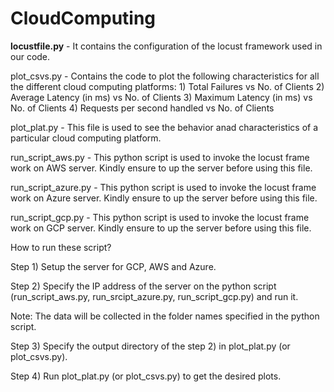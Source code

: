 # CloudComputing
<b>locustfile.py</b> - It contains the configuration of the locust framework used in our code.


plot_csvs.py - Contains the code to plot the following characteristics for all the different cloud computing platforms:
              1) Total Failures vs No. of Clients
              2) Average Latency (in ms) vs No. of Clients
              3) Maximum Latency (in ms) vs No. of Clients
              4) Requests per second handled vs No. of Clients
   
   
plot_plat.py - This file is used to see the behavior anad characteristics of a particular cloud computing platform.


run_script_aws.py - This python script is used to invoke the locust frame work on AWS server. Kindly ensure to up the server before using this file.


run_script_azure.py - This python script is used to invoke the locust frame work on Azure server. Kindly ensure to up the server before using this file.


run_script_gcp.py - This python script is used to invoke the locust frame work on GCP server. Kindly ensure to up the server before using this file.


How to run these script?

Step 1) Setup the server for GCP, AWS and Azure.

Step 2) Specify the IP address of the server on the python script (run_script_aws.py, run_srcipt_azure.py, run_script_gcp.py) and run it.

  Note: The data will be collected in the folder names specified in the python script.
  

Step 3) Specify the output directory of the step 2) in plot_plat.py (or plot_csvs.py).

Step 4) Run plot_plat.py (or plot_csvs.py) to get the desired plots.


